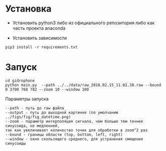 # Установка

- Установить python3 либо из официального репозитория либо как часть проекта anaconda

- Установить зависимости
```
pip3 install -r requirements.txt
```

# Запуск
```
cd gidrophone
python main.py  --path ../../data/raw_2018.02.15_11.02.38.raw --bound 0 3700 768 782 --zoom 10 --window 100
```

Параметры запуска
```
--path - путь до raw файла
--output - путь до выходной картинке (по умолчанию ../figs/fig/fig_datetime.png)
--zoom - параметр интерполяция сигнала, чем больше тем точнее синусоида, но медленней, 
так как увеличивает количество точек для обработки в zoom^2 раз 
--bound - границы области (top, bottom, left, right)
--window - окно скользящего среднего, для устранения смещения синусоиды 